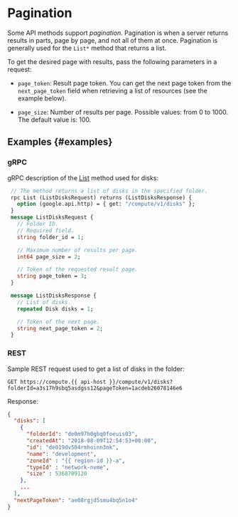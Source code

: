 # Pagination

Some API methods support _pagination_. Pagination is when a server returns results in parts, page by page, and not all of them at once. Pagination is generally used for the `List*` method that returns a list.

To get the desired page with results, pass the following parameters in a request:

- `page_token`: Result page token. You can get the next page token from the `next_page_token` field when retrieving a list of resources (see the example below).

- `page_size`: Number of results per page. Possible values: from 0 to 1000. The default value is: 100.

## Examples {#examples}

### gRPC

gRPC description of the [List](https://github.com/yandex-cloud/cloudapi/blob/master/yandex/cloud/compute/v1/disk_service.proto) method used for disks:
```protobuf
 // The method returns a list of disks in the specified folder.
 rpc List (ListDisksRequest) returns (ListDisksResponse) {
   option (google.api.http) = { get: "/compute/v1/disks" };
 }
 message ListDisksRequest {
   // Folder ID.
   // Required field.
   string folder_id = 1;

   // Maximum number of results per page.
   int64 page_size = 2;

   // Token of the requested result page.
   string page_token = 3;
 }

 message ListDisksResponse {
   // List of disks.
   repeated Disk disks = 1;

   // Token of the next page.
   string next_page_token = 2;
 }
```

### REST

Sample REST request used to get a list of disks in the folder:

```http
GET https://compute.{{ api-host }}/compute/v1/disks?folderId=a3s17h9sbq5asdgss12&pageToken=1acdeb26078146e6
```

Response:

```json
{
  "disks": [
    {
      "folderId": "de0m97h0gbq0foeuis03",
      "createdAt": "2018-08-09T12:54:53+00:00",
      "id": "de019dv504rmhoinn3nk",
      "name": "development",
      "zoneId" : "{{ region-id }}-a",
      "typeId" : "network-nvme",
      "size" : 5368709120 
    },
    ...
  ],
  "nextPageToken": "ae08rgjd5smu4bq5n1o4"
}
```
